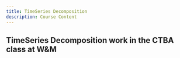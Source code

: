 ```yaml
---
title: TimeSeries Decomposition
description: Course Content
---
```


TimeSeries Decomposition work in the CTBA class at W&M
- 
